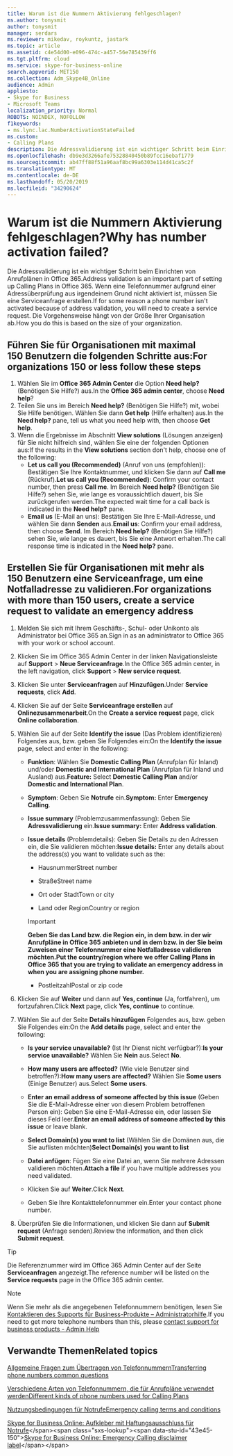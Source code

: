 ```yaml
---
title: Warum ist die Nummern Aktivierung fehlgeschlagen?
ms.author: tonysmit
author: tonysmit
manager: serdars
ms.reviewer: mikedav, roykuntz, jastark
ms.topic: article
ms.assetid: c4e54d00-e096-474c-a457-56e785439ff6
ms.tgt.pltfrm: cloud
ms.service: skype-for-business-online
search.appverid: MET150
ms.collection: Adm_Skype4B_Online
audience: Admin
appliesto:
- Skype for Business
- Microsoft Teams
localization_priority: Normal
ROBOTS: NOINDEX, NOFOLLOW
f1keywords:
- ms.lync.lac.NumberActivationStateFailed
ms.custom:
- Calling Plans
description: Die Adressvalidierung ist ein wichtiger Schritt beim Einrichten von Anrufplänen in Office 365. Damit erhalten die Benutzer in Ihrer Organisation eine Notrufadresse, die von Notdiensten verwendet werden kann.
ms.openlocfilehash: db9e3d3266afe75328840450b89fcc16ebaf1779
ms.sourcegitcommit: ab47ff88f51a96aaf8bc99a6303e114d41ca5c2f
ms.translationtype: MT
ms.contentlocale: de-DE
ms.lasthandoff: 05/20/2019
ms.locfileid: "34290624"
---
```

# <a name="why-has-number-activation-failed"></a><span data-ttu-id="43e45-104">Warum ist die Nummern Aktivierung fehlgeschlagen?</span><span class="sxs-lookup"><span data-stu-id="43e45-104">Why has number activation failed?</span></span>
<span data-ttu-id="43e45-105">Die Adressvalidierung ist ein wichtiger Schritt beim Einrichten von Anrufplänen in Office 365.</span><span class="sxs-lookup"><span data-stu-id="43e45-105">Address validation is an important part of setting up Calling Plans in Office 365.</span></span> <span data-ttu-id="43e45-106">Wenn eine Telefonnummer aufgrund einer Adressüberprüfung aus irgendeinem Grund nicht aktiviert ist, müssen Sie eine Serviceanfrage erstellen.</span><span class="sxs-lookup"><span data-stu-id="43e45-106">If for some reason a phone number isn't activated because of address validation, you will need to create a service request.</span></span> <span data-ttu-id="43e45-107">Die Vorgehensweise hängt von der Größe Ihrer Organisation ab.</span><span class="sxs-lookup"><span data-stu-id="43e45-107">How you do this is based on the size of your organization.</span></span>
  
## <a name="for-organizations-150-or-less-follow-these-steps"></a><span data-ttu-id="43e45-108">Führen Sie für Organisationen mit maximal 150 Benutzern die folgenden Schritte aus:</span><span class="sxs-lookup"><span data-stu-id="43e45-108">For organizations 150 or less follow these steps</span></span>
1. <span data-ttu-id="43e45-109">Wählen Sie im **Office 365 Admin Center** die Option **Need help?** (Benötigen Sie Hilfe?) aus.</span><span class="sxs-lookup"><span data-stu-id="43e45-109">In the **Office 365 admin center**, choose **Need help**?</span></span>
2. <span data-ttu-id="43e45-110">Teilen Sie uns im Bereich **Need help?** (Benötigen Sie Hilfe?) mit, wobei Sie Hilfe benötigen. Wählen Sie dann **Get help** (Hilfe erhalten) aus.</span><span class="sxs-lookup"><span data-stu-id="43e45-110">In the **Need help?** pane, tell us what you need help with, then choose **Get help**.</span></span>
3. <span data-ttu-id="43e45-111">Wenn die Ergebnisse im Abschnitt **View solutions** (Lösungen anzeigen) für Sie nicht hilfreich sind, wählen Sie eine der folgenden Optionen aus:</span><span class="sxs-lookup"><span data-stu-id="43e45-111">If the results in the **View solutions** section don't help, choose one of the following:</span></span>
    - <span data-ttu-id="43e45-112">**Let us call you (Recommended)** (Anruf von uns (empfohlen)): Bestätigen Sie Ihre Kontaktnummer, und klicken Sie dann auf **Call me** (Rückruf).</span><span class="sxs-lookup"><span data-stu-id="43e45-112">**Let us call you (Recommended)**: Confirm your contact number, then press **Call me**.</span></span> <span data-ttu-id="43e45-113">Im Bereich **Need help?** (Benötigen Sie Hilfe?) sehen Sie, wie lange es voraussichtlich dauert, bis Sie zurückgerufen werden.</span><span class="sxs-lookup"><span data-stu-id="43e45-113">The expected wait time for a call back is indicated in the **Need help?** pane.</span></span>
    - <span data-ttu-id="43e45-114">**Email us** (E-Mail an uns): Bestätigen Sie Ihre E-Mail-Adresse, und wählen Sie dann **Senden** aus.</span><span class="sxs-lookup"><span data-stu-id="43e45-114">**Email us**: Confirm your email address, then choose **Send**.</span></span> <span data-ttu-id="43e45-115">Im Bereich **Need help?** (Benötigen Sie Hilfe?) sehen Sie, wie lange es dauert, bis Sie eine Antwort erhalten.</span><span class="sxs-lookup"><span data-stu-id="43e45-115">The call response time is indicated in the **Need help?** pane.</span></span>

## <a name="for-organizations-with-more-than-150-users-create-a-service-request-to-validate-an-emergency-address"></a><span data-ttu-id="43e45-116">Erstellen Sie für Organisationen mit mehr als 150 Benutzern eine Serviceanfrage, um eine Notfalladresse zu validieren.</span><span class="sxs-lookup"><span data-stu-id="43e45-116">For organizations with more than 150 users, create a service request to validate an emergency address</span></span>

1. <span data-ttu-id="43e45-117">Melden Sie sich mit Ihrem Geschäfts-, Schul- oder Unikonto als Administrator bei Office 365 an.</span><span class="sxs-lookup"><span data-stu-id="43e45-117">Sign in as an administrator to Office 365 with your work or school account.</span></span>
    
2. <span data-ttu-id="43e45-118">Klicken Sie im Office 365 Admin Center in der linken Navigationsleiste auf **Support** > **Neue Serviceanfrage**.</span><span class="sxs-lookup"><span data-stu-id="43e45-118">In the Office 365 admin center, in the left navigation, click **Support** > **New service request**.</span></span>
    
3. <span data-ttu-id="43e45-119">Klicken Sie unter **Serviceanfragen** auf **Hinzufügen**.</span><span class="sxs-lookup"><span data-stu-id="43e45-119">Under **Service requests**, click **Add**.</span></span>
    
4. <span data-ttu-id="43e45-120">Klicken Sie auf der Seite **Serviceanfrage erstellen** auf **Onlinezusammenarbeit**.</span><span class="sxs-lookup"><span data-stu-id="43e45-120">On the **Create a service request** page, click **Online collaboration**.</span></span>
    
5. <span data-ttu-id="43e45-121">Wählen Sie auf der Seite **Identify the issue** (Das Problem identifizieren) Folgendes aus, bzw. geben Sie Folgendes ein:</span><span class="sxs-lookup"><span data-stu-id="43e45-121">On the **Identify the issue** page, select and enter in the following:</span></span>
    
   - <span data-ttu-id="43e45-122">**Funktion**: Wählen Sie **Domestic Calling Plan** (Anrufplan für Inland) und/oder **Domestic and International Plan** (Anrufplan für Inland und Ausland) aus.</span><span class="sxs-lookup"><span data-stu-id="43e45-122">**Feature:** Select **Domestic Calling Plan** and/or **Domestic and International Plan**.</span></span>
    
   - <span data-ttu-id="43e45-123">**Symptom**: Geben Sie **Notrufe** ein.</span><span class="sxs-lookup"><span data-stu-id="43e45-123">**Symptom:** Enter **Emergency Calling**.</span></span>
    
   - <span data-ttu-id="43e45-124">**Issue summary** (Problemzusammenfassung): Geben Sie **Adressvalidierung** ein.</span><span class="sxs-lookup"><span data-stu-id="43e45-124">**Issue summary:** Enter **Address validation**.</span></span>
    
   - <span data-ttu-id="43e45-125">**Issue details** (Problemdetails): Geben Sie Details zu den Adressen ein, die Sie validieren möchten:</span><span class="sxs-lookup"><span data-stu-id="43e45-125">**Issue details:** Enter any details about the address(s) you want to validate such as the:</span></span>
    
      - <span data-ttu-id="43e45-126">Hausnummer</span><span class="sxs-lookup"><span data-stu-id="43e45-126">Street number</span></span>
    
      - <span data-ttu-id="43e45-127">Straße</span><span class="sxs-lookup"><span data-stu-id="43e45-127">Street name</span></span>
    
      - <span data-ttu-id="43e45-128">Ort oder Stadt</span><span class="sxs-lookup"><span data-stu-id="43e45-128">Town or city</span></span>
    
      - <span data-ttu-id="43e45-129">Land oder Region</span><span class="sxs-lookup"><span data-stu-id="43e45-129">Country or region</span></span>
    
     > [!IMPORTANT]
     > <span data-ttu-id="43e45-130">**Geben Sie das Land bzw. die Region ein, in dem bzw. in der wir Anrufpläne in Office 365 anbieten und in dem bzw. in der Sie beim Zuweisen einer Telefonnummer eine Notfalladresse validieren möchten.**</span><span class="sxs-lookup"><span data-stu-id="43e45-130">**Put the country/region where we offer Calling Plans in Office 365 that you are trying to validate an emergency address in when you are assigning phone number.**</span></span>
  
      - <span data-ttu-id="43e45-131">Postleitzahl</span><span class="sxs-lookup"><span data-stu-id="43e45-131">Postal or zip code</span></span>
    
6. <span data-ttu-id="43e45-132">Klicken Sie auf **Weiter** und dann auf **Yes, continue** (Ja, fortfahren), um fortzufahren.</span><span class="sxs-lookup"><span data-stu-id="43e45-132">Click **Next** page, click **Yes, continue** to continue.</span></span>
    
7. <span data-ttu-id="43e45-133">Wählen Sie auf der Seite **Details hinzufügen** Folgendes aus, bzw. geben Sie Folgendes ein:</span><span class="sxs-lookup"><span data-stu-id="43e45-133">On the **Add details** page, select and enter the following:</span></span>
    
   - <span data-ttu-id="43e45-134">**Is your service unavailable?** (Ist Ihr Dienst nicht verfügbar?):</span><span class="sxs-lookup"><span data-stu-id="43e45-134">**Is your service unavailable?**</span></span> <span data-ttu-id="43e45-135">Wählen Sie **Nein** aus.</span><span class="sxs-lookup"><span data-stu-id="43e45-135">Select **No**.</span></span>
    
   - <span data-ttu-id="43e45-136">**How many users are affected?** (Wie viele Benutzer sind betroffen?):</span><span class="sxs-lookup"><span data-stu-id="43e45-136">**How many users are affected?**</span></span> <span data-ttu-id="43e45-137">Wählen Sie **Some users** (Einige Benutzer) aus.</span><span class="sxs-lookup"><span data-stu-id="43e45-137">Select **Some users**.</span></span>
    
   - <span data-ttu-id="43e45-138">**Enter an email address of someone affected by this issue** (Geben Sie die E-Mail-Adresse einer von diesem Problem betroffenen Person ein): Geben Sie eine E-Mail-Adresse ein, oder lassen Sie dieses Feld leer.</span><span class="sxs-lookup"><span data-stu-id="43e45-138">**Enter an email address of someone affected by this issue** or leave blank.</span></span>
    
   - <span data-ttu-id="43e45-139">**Select Domain(s) you want to list** (Wählen Sie die Domänen aus, die Sie auflisten möchten)</span><span class="sxs-lookup"><span data-stu-id="43e45-139">**Select Domain(s) you want to list**</span></span>
    
   - <span data-ttu-id="43e45-140">**Datei anfügen**: Fügen Sie eine Datei an, wenn Sie mehrere Adressen validieren möchten.</span><span class="sxs-lookup"><span data-stu-id="43e45-140">**Attach a file** if you have multiple addresses you need validated.</span></span>
    
   - <span data-ttu-id="43e45-141">Klicken Sie auf **Weiter**.</span><span class="sxs-lookup"><span data-stu-id="43e45-141">Click **Next**.</span></span>
    
   - <span data-ttu-id="43e45-142">Geben Sie Ihre Kontakttelefonnummer ein.</span><span class="sxs-lookup"><span data-stu-id="43e45-142">Enter your contact phone number.</span></span>
    
8. <span data-ttu-id="43e45-143">Überprüfen Sie die Informationen, und klicken Sie dann auf **Submit request** (Anfrage senden).</span><span class="sxs-lookup"><span data-stu-id="43e45-143">Review the information, and then click **Submit request**.</span></span>
    
> [!TIP]
> <span data-ttu-id="43e45-144">Die Referenznummer wird im Office 365 Admin Center auf der Seite **Serviceanfragen** angezeigt.</span><span class="sxs-lookup"><span data-stu-id="43e45-144">The reference number will be listed on the **Service requests** page in the Office 365 admin center.</span></span>

> [!NOTE]
> <span data-ttu-id="43e45-145">Wenn Sie mehr als die angegebenen Telefonnummern benötigen, lesen Sie [Kontaktieren des Supports für Business-Produkte – Administratorhilfe](https://support.office.com/article/32a17ca7-6fa0-4870-8a8d-e25ba4ccfd4b).</span><span class="sxs-lookup"><span data-stu-id="43e45-145">If you need to get more telephone numbers than this, please [contact support for business products - Admin Help](https://support.office.com/article/32a17ca7-6fa0-4870-8a8d-e25ba4ccfd4b)</span></span>

  
## <a name="related-topics"></a><span data-ttu-id="43e45-146">Verwandte Themen</span><span class="sxs-lookup"><span data-stu-id="43e45-146">Related topics</span></span>
[<span data-ttu-id="43e45-147">Allgemeine Fragen zum Übertragen von Telefonnummern</span><span class="sxs-lookup"><span data-stu-id="43e45-147">Transferring phone numbers common questions</span></span>](/microsoftteams/transferring-phone-numbers-common-questions)

[<span data-ttu-id="43e45-148">Verschiedene Arten von Telefonnummern, die für Anrufpläne verwendet werden</span><span class="sxs-lookup"><span data-stu-id="43e45-148">Different kinds of phone numbers used for Calling Plans</span></span>](/microsoftteams/different-kinds-of-phone-numbers-used-for-calling-plans)

[<span data-ttu-id="43e45-149">Nutzungsbedingungen für Notrufe</span><span class="sxs-lookup"><span data-stu-id="43e45-149">Emergency calling terms and conditions</span></span>](/microsoftteams/emergency-calling-terms-and-conditions)

<span data-ttu-id="43e45-150">[Skype for Business Online: Aufkleber mit Haftungsausschluss für Notrufe](https://github.com/MicrosoftDocs/OfficeDocs-SkypeForBusiness/blob/live/Teams/downloads/emergency-calling/emergency-calling-label-(en-us)-(v.1.0).zip?raw=true)</span><span class="sxs-lookup"><span data-stu-id="43e45-150">[Skype for Business Online: Emergency Calling disclaimer label](https://github.com/MicrosoftDocs/OfficeDocs-SkypeForBusiness/blob/live/Teams/downloads/emergency-calling/emergency-calling-label-(en-us)-(v.1.0).zip?raw=true)</span></span>
  
 
